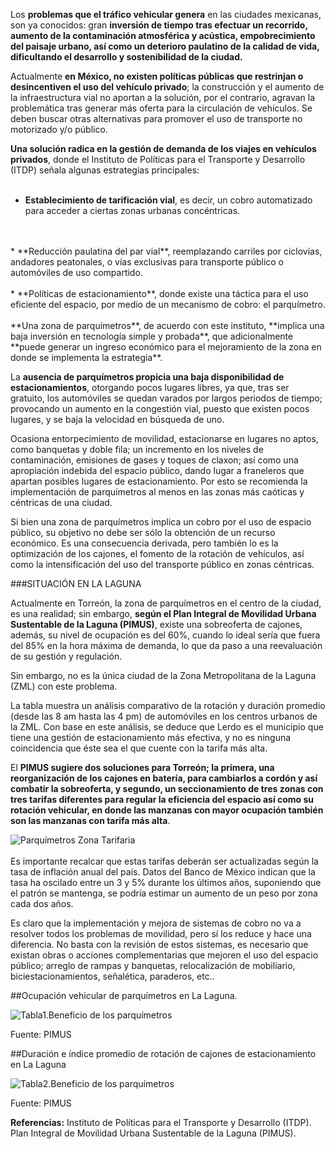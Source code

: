 
Los **problemas que el tráfico vehicular genera** en las ciudades mexicanas, son ya conocidos: gran **inversión de tiempo tras efectuar un recorrido, aumento de la contaminación
 atmosférica y acústica, empobrecimiento del paisaje urbano, así como un deterioro paulatino de la calidad de vida, dificultando el desarrollo y sostenibilidad de la ciudad.**

Actualmente **en México, no existen políticas públicas que restrinjan o desincentiven el uso del vehículo privado**; la construcción y el aumento de la infraestructura vial no aportan a la solución, por el contrario, agravan la problemática tras generar más oferta para la circulación de vehículos. Se deben buscar otras alternativas para promover el uso de transporte no motorizado y/o público.

**Una solución radica en la gestión de demanda de los viajes en vehículos privados**, donde el Instituto de Políticas para el Transporte y Desarrollo (ITDP) señala algunas estrategias principales:
</br>
</br>
* **Establecimiento de tarificación vial**, es decir, un cobro automatizado para acceder a ciertas zonas urbanas concéntricas.
</br>
</br>
* **Reducción paulatina del par vial**, reemplazando carriles por ciclovías, andadores peatonales, o vías exclusivas para transporte público o automóviles de uso compartido.
</br>
</br>
* **Políticas de estacionamiento**, donde existe una táctica para el uso eficiente del espacio, por medio de un mecanismo de cobro: el parquímetro.
</br>
</br>
**Una zona de parquímetros**, de acuerdo con este instituto, **implica una baja inversión en tecnología simple y probada**, que adicionalmente **puede generar un ingreso económico para el mejoramiento de la zona en donde se implementa la estrategia**.

La **ausencia de parquímetros propicia una baja disponibilidad de estacionamientos**, otorgando pocos lugares libres, ya que, tras ser gratuito, los automóviles se quedan varados por largos periodos de tiempo; provocando un aumento en la congestión vial, puesto que existen pocos lugares, y se baja la velocidad en búsqueda de uno.

Ocasiona entorpecimiento de movilidad, estacionarse en lugares no aptos, como banquetas y doble fila; un incremento en los niveles de contaminación, emisiones de gases y toques de claxon; así como una apropiación indebida del espacio público, dando lugar a franeleros que apartan posibles lugares de estacionamiento. Por esto se recomienda la implementación de parquímetros al menos en las zonas más caóticas y céntricas de una ciudad.

Si bien una zona de parquímetros implica un cobro por el uso de espacio público, su objetivo no debe ser sólo la obtención de un recurso económico. Es una consecuencia derivada, pero también lo es la optimización de los cajones, el fomento de la rotación de vehículos, así como la intensificación del uso del transporte público en zonas céntricas.

###SITUACIÓN EN LA LAGUNA

Actualmente en Torreón, la zona de parquímetros en el centro de la ciudad, es una realidad; sin embargo, **según el Plan Integral de Movilidad Urbana Sustentable de la Laguna (PIMUS)**, existe una sobreoferta de cajones, además, su nivel de ocupación es del 60%, cuando lo ideal sería que fuera del 85% en la hora máxima de demanda, lo que da paso a una reevaluación de su gestión y regulación.

Sin embargo, no es la única ciudad de la Zona Metropolitana de la Laguna (ZML) con este problema.

La tabla muestra un análisis comparativo de la rotación y duración promedio (desde las 8 am hasta las 4 pm) de automóviles en los centros urbanos de la ZML. Con base en este análisis, se deduce que Lerdo es el municipio que tiene una gestión de estacionamiento más efectiva, y no es ninguna coincidencia que éste sea el que cuente con la tarifa más alta.

El **PIMUS sugiere dos soluciones para Torreón; la primera, una reorganización de los cajones en batería, para cambiarlos a cordón y así combatir la sobreoferta, y segundo, un seccionamiento de tres zonas con tres tarifas diferentes para regular la eficiencia del espacio así como su rotación vehicular, en donde las manzanas con mayor ocupación también son las manzanas con tarifa más alta**.

<img class="img-responsive" src="beneficio-de-los-parquimetros/parquimetros-zona-tarifaria-pimus.jpg" alt="Parquímetros Zona Tarifaria">


</br>
</br>
Es importante recalcar que estas tarifas deberán ser actualizadas según la tasa de inflación anual del país. Datos del Banco de México indican que la tasa ha oscilado entre un 3 y 5% durante los últimos años, suponiendo que el patrón se mantenga, se podría estimar un aumento de un peso por zona cada dos años.

Es claro que la implementación y mejora de sistemas de cobro no va a resolver todos los problemas de movilidad, pero sí los reduce y hace una diferencia. No basta con la revisión de estos sistemas, es necesario que existan obras o acciones complementarias que mejoren el uso del espacio público; arreglo de rampas y banquetas, relocalización de mobiliario, biciestacionamientos, señalética, paraderos, etc..


##Ocupación vehicular de parquímetros en La Laguna.

<img class="img-responsive" src="beneficio-de-los-parquimetros/parquimetros1.png" alt="Tabla1.Beneficio de los parquímetros">

Fuente: PIMUS


##Duración e índice promedio de rotación de cajones de estacionamiento en La Laguna

<img class="img-responsive" src="beneficio-de-los-parquimetros/parquimetros2.png" alt="Tabla2.Beneficio de los parquímetros">

Fuente: PIMUS





**Referencias:**
Instituto de Políticas para el Transporte y Desarrollo (ITDP).
Plan Integral de Movilidad Urbana Sustentable de la Laguna (PIMUS).
